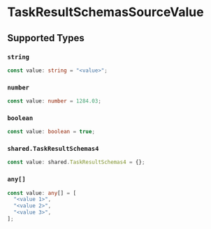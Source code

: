 # TaskResultSchemasSourceValue


## Supported Types

### `string`

```typescript
const value: string = "<value>";
```

### `number`

```typescript
const value: number = 1284.03;
```

### `boolean`

```typescript
const value: boolean = true;
```

### `shared.TaskResultSchemas4`

```typescript
const value: shared.TaskResultSchemas4 = {};
```

### `any[]`

```typescript
const value: any[] = [
  "<value 1>",
  "<value 2>",
  "<value 3>",
];
```

